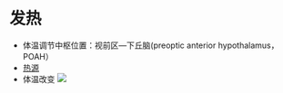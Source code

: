 # 发热
- 体温调节中枢位置：视前区—下丘脑(preoptic anterior hypothalamus，POAH）
- [热源](https://baike.baidu.com/item/热原/5381774)
- 体温改变
![](http://os9j59rou.bkt.clouddn.com/15261940050274.jpg)

